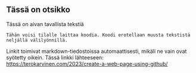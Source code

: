 ## Tässä on otsikko

Tässä on aivan tavallista tekstiä

    Tähän voisi tilalle laittaa koodia. Koodi erotellaan muusta tekstistä neljällä välilyönnillä.

Linkit toimivat markdown-tiedostoissa automaattisesti, mikäli ne vain ovat syötetty oikein. Tässä linkki lähteeseen: https://terokarvinen.com/2023/create-a-web-page-using-github/
